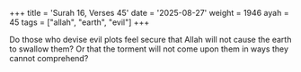 +++
title = 'Surah 16, Verses 45'
date = '2025-08-27'
weight = 1946
ayah = 45
tags = ["allah", "earth", "evil"]
+++

Do those who devise evil plots feel secure that Allah will not cause the earth to swallow them? Or that the torment will not come upon them in ways they cannot comprehend?